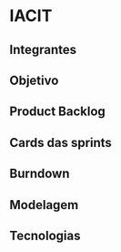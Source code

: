 # IACIT

## Integrantes
## Objetivo
## Product Backlog
## Cards das sprints
## Burndown
## Modelagem
## Tecnologias
